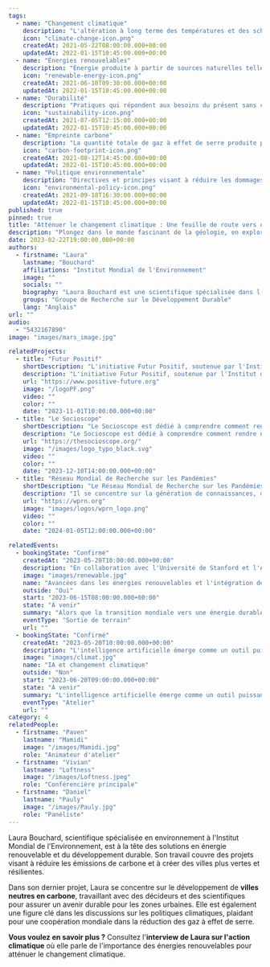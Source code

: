 ```yaml
---
tags:
  - name: "Changement climatique"
    description: "L'altération à long terme des températures et des schémas météorologiques habituels d'une région."
    icon: "climate-change-icon.png"
    createdAt: 2021-05-22T08:00:00.000+00:00
    updatedAt: 2022-01-15T10:45:00.000+00:00
  - name: "Énergies renouvelables"
    description: "Énergie produite à partir de sources naturelles telles que la lumière du soleil, le vent et l'eau."
    icon: "renewable-energy-icon.png"
    createdAt: 2021-06-10T09:30:00.000+00:00
    updatedAt: 2022-01-15T10:45:00.000+00:00
  - name: "Durabilité"
    description: "Pratiques qui répondent aux besoins du présent sans compromettre la capacité des générations futures à répondre aux leurs."
    icon: "sustainability-icon.png"
    createdAt: 2021-07-05T12:15:00.000+00:00
    updatedAt: 2022-01-15T10:45:00.000+00:00
  - name: "Empreinte carbone"
    description: "La quantité totale de gaz à effet de serre produite par les activités humaines, mesurée en équivalents dioxyde de carbone."
    icon: "carbon-footprint-icon.png"
    createdAt: 2021-08-12T14:45:00.000+00:00
    updatedAt: 2022-01-15T10:45:00.000+00:00
  - name: "Politique environnementale"
    description: "Directives et principes visant à réduire les dommages environnementaux et à promouvoir la durabilité."
    icon: "environmental-policy-icon.png"
    createdAt: 2021-09-18T16:30:00.000+00:00
    updatedAt: 2022-01-15T10:45:00.000+00:00
published: true
pinned: true
title: "Atténuer le changement climatique : Une feuille de route vers un avenir durable"
description: "Plongez dans le monde fascinant de la géologie, en explorant la structure de la Terre"
date: 2023-02-22T19:00:00.000+00:00
authors:
  - firstname: "Laura"
    lastname: "Bouchard"
    affiliations: "Institut Mondial de l'Environnement"
    image: ""
    socials: ""
    biography: "Laura Bouchard est une scientifique spécialisée dans l'environnement, se concentrant sur l'atténuation du changement climatique et les solutions d'énergie renouvelable."
    groups: "Groupe de Recherche sur le Développement Durable"
    lang: "Anglais"
url: ""
audio:
  - "5432167890"
image: "images/mars_image.jpg"

relatedProjects:
  - title: "Futur Positif"
    shortDescription: "L'initiative Futur Positif, soutenue par l'Institut d'études avancées de Paris et la Fondation 2100"
    description: "L'initiative Futur Positif, soutenue par l'Institut d'études avancées de Paris et la Fondation 2100, vise à faire connaître les travaux de prospective."
    url: "https://www.positive-future.org"
    image: "/logoPF.png"
    video: ""
    color: ""
    date: "2023-11-01T10:00:00.000+00:00"
  - title: "Le Socioscope"
    shortDescription: "Le Socioscope est dédié à comprendre comment rendre notre monde plus durable, en particulier en ce qui concerne l'alimentation."
    description: "Le Socioscope est dédié à comprendre comment rendre notre monde plus durable, en particulier en ce qui concerne l'alimentation."
    url: "https://thesocioscope.org/"
    image: "/images/logo_typo_black.svg"
    video: ""
    color: ""
    date: "2023-12-10T14:00:00.000+00:00"
  - title: "Réseau Mondial de Recherche sur les Pandémies"
    shortDescription: "Le Réseau Mondial de Recherche sur les Pandémies (WPRN) se consacre à faciliter la collaboration internationale en matière de recherche sur les pandémies."
    description: "Il se concentre sur la génération de connaissances, de données et d'outils qui peuvent être partagés entre les nations pour mieux comprendre et combattre les pandémies. Grâce à des partenariats avec des institutions comme l'Institut d'Études Avancées de Paris (Paris IAS), le WPRN réunit des experts pour relever les défis complexes posés par les crises sanitaires mondiales."
    url: "https://wprn.org"
    image: "images/logos/wprn_logo.png"
    video: ""
    color: ""
    date: "2024-01-05T12:00:00.000+00:00"

relatedEvents:
  - bookingState: "Confirmé"
    createdAt: "2023-05-20T10:00:00.000+00:00"
    description: "En collaboration avec l'Université de Stanford et l'Agence Internationale de l'Énergie"
    image: "images/renewable.jpg"
    name: "Avancées dans les énergies renouvelables et l'intégration de l'IA"
    outside: "Oui"
    start: "2023-06-15T08:00:00.000+00:00"
    state: "À venir"
    summary: "Alors que la transition mondiale vers une énergie durable se poursuit, l'intelligence artificielle joue un rôle crucial dans l'optimisation des systèmes d'énergie renouvelable."
    eventType: "Sortie de terrain"
    url: ""
  - bookingState: "Confirmé"
    createdAt: "2023-05-20T10:00:00.000+00:00"
    description: "L'intelligence artificielle émerge comme un outil puissant dans la lutte contre le changement climatique."
    image: "images/climat.jpg"
    name: "IA et changement climatique"
    outside: "Non"
    start: "2023-06-20T09:00:00.000+00:00"
    state: "À venir"
    summary: "L'intelligence artificielle émerge comme un outil puissant dans la lutte contre le changement climatique."
    eventType: "Atelier"
    url: ""
category: 4
relatedPeople:
  - firstname: "Paven"
    lastname: "Mamidi"
    image: "/images/Mamidi.jpg"
    role: "Animateur d'atelier"
  - firstname: "Vivian"
    lastname: "Loftness"
    image: "/images/Loftness.jpeg"
    role: "Conférencière principale"
  - firstname: "Daniel"
    lastname: "Pauly"
    image: "/images/Pauly.jpg"
    role: "Panéliste"
---
```


Laura Bouchard, scientifique spécialisée en environnement à l'Institut Mondial de l'Environnement, est à la tête des solutions en énergie renouvelable et du développement durable. Son travail couvre des projets visant à réduire les émissions de carbone et à créer des villes plus vertes et résilientes.

Dans son dernier projet, Laura se concentre sur le développement de **villes neutres en carbone**, travaillant avec des décideurs et des scientifiques pour assurer un avenir durable pour les zones urbaines. Elle est également une figure clé dans les discussions sur les politiques climatiques, plaidant pour une coopération mondiale dans la réduction des gaz à effet de serre.

**Vous voulez en savoir plus ?** Consultez l'**interview de Laura sur l'action climatique** où elle parle de l'importance des énergies renouvelables pour atténuer le changement climatique.
